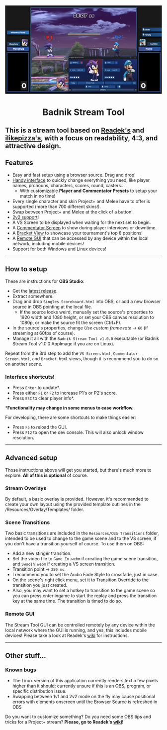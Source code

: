 
<p align="center">

  <img src="https://github.com/Motobug/Badnik-Stream-Tool/blob/master/Preview.png" alt="Preview">
  
</p>

<h1 align="center">Badnik Stream Tool</h1>

This is a stream tool based on [Readek's](https://github.com/Readek/RoA-Stream-Tool) and [ilikepizza's](https://github.com/ilikepizza107/Project-Plus-Stream-Tool), with a focus on readability, 4:3, and attractive design. 
---

## Features
- Easy and fast setup using a browser source. Drag and drop!
- [Handy interface](https://file.garden/Zf2bnkmk1CN8FNMM/GUIDemo.mp4) to quickly change everything you need, like player names, pronouns, characters, scores, round, casters...
  - With customizable **Player and Commentator Presets** to setup your match in no time!
- Every single character and skin Project+ and Melee have to offer is supported (more than 700 different skins!).
- Swap between Project+ and Melee at the click of a button!
- [2v2 support](https://raw.githubusercontent.com/Motobug/Badnik-Stream-Tool/master/Git%20Images/2v2.png)!
- A VS Screen to be displayed when waiting for the next set to begin.
- A [Commentator Screen](https://raw.githubusercontent.com/Motobug/Badnik-Stream-Tool/master/Git%20Images/Comms.png) to show during player interviews or downtime.
- A [Bracket View](https://raw.githubusercontent.com/Motobug/Badnik-Stream-Tool/master/Git%20Images/BracketPreview.png) to showcase your tournament's top 8 positions!
- A [Remote GUI](https://raw.githubusercontent.com/Motobug/Badnik-Stream-Tool/master/Git%20Images/RemoteGUI.png) that can be accessed by any device within the local network, including mobile devices!
- Support for both Windows and Linux devices!

---

## How to setup
These are instructions for **OBS Studio**:
- Get the [latest release](https://github.com/Motobug/Badnik-Stream-Tool/releases).
- Extract somewhere.
- Drag and drop `Singles Scoreboard.html` into OBS, or add a new browser source in OBS pointing at the local file.
  - If the source looks weird, manually set the source's properties to 1920 width and 1080 height, or set your OBS canvas resolution to 1080p, or make the source fit the screen (Ctrl+F).
- In the source's properties, change *Use custom frame rate* -> `60` (if streaming at 60fps of course).
- Manage it all with the `Badnik Stream Tool v1.0.0` executable (or Badnik Stream Tool v1.0.0.AppImage if you are on Linux).

Repeat from the 3rd step to add the `VS Screen.html`, `Commentator Screen.html`, and `Bracket.html` views, though it is recommend you to do so on another scene.

### Interface shortcuts!
- Press `Enter` to update*.
- Press either `F1` or `F2` to increase P1's or P2's score.
- Press `ESC` to clear player info*.

***Functionality may change in some menus to ease workflow.**

For developing, there are some shortcuts to make things easier:
- Press `F5` to reload the GUI.
- Press `F12` to open the dev console. This will also unlock window resolution.

---

## Advanced setup
Those instructions above will get you started, but there's much more to explore. **All of this is optional** of course.

### Stream Overlays
By default, a basic overlay is provided. However, it's recommended to create your own layout using the provided template outlines in the /Resources/Overlay/Templates/ folder.

### Scene Transitions
Two basic transitions are included in the `Resources/OBS Transitions` folder, intended to be used to change to the game scene and to the VS screen, if you don't have a transition yourself of course. To use them on OBS:
- Add a new stinger transition.
- Set the video file to `Game In.webm` if creating the game scene transition, and `Swoosh.webm` if creating a VS screen transition.
- Transition point -> `350 ms`.
- I recommend you to set the Audio Fade Style to crossfade, just in case.
- On the scene's right click menu, set it to Transition Override to the transition you just created.
- Also, you may want to set a hotkey to transition to the game scene so you can press enter ingame to start the replay and press the transition key at the same time. The transition is timed to do so.

### Remote GUI

The Stream Tool GUI can be controlled remotely by any device within the local network where the GUI is running, and yes, this includes mobile devices! Please take a look at Readek's [wiki](https://github.com/Readek/RoA-Stream-Tool/wiki/8.-Remote-GUI) for instructions.

---

## Other stuff...

### Known bugs
 - The Linux version of this application currently renders text a few pixels higher than it should; currently unsure if this is an OBS, program, or specific distribution issue.
 - Swapping between 1v1 and 2v2 mode on the fly may cause positional errors with elements onscreen until the Browser Source is refreshed in OBS
   
Do you want to customize something? Do you need some OBS tips and tricks for a Project+ stream? **Please, go to Readek's [wiki](https://github.com/Readek/RoA-Stream-Control/wiki)**!
